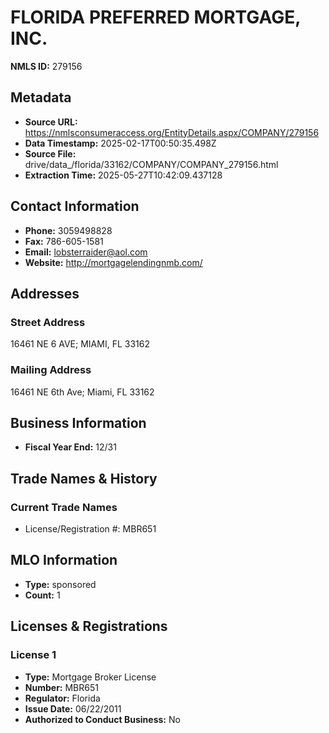 # FLORIDA PREFERRED MORTGAGE, INC.

**NMLS ID:** 279156

## Metadata
- **Source URL:** https://nmlsconsumeraccess.org/EntityDetails.aspx/COMPANY/279156
- **Data Timestamp:** 2025-02-17T00:50:35.498Z
- **Source File:** drive/data_/florida/33162/COMPANY/COMPANY_279156.html
- **Extraction Time:** 2025-05-27T10:42:09.437128

## Contact Information
- **Phone:** 3059498828
- **Fax:** 786-605-1581
- **Email:** lobsterraider@aol.com
- **Website:** http://mortgagelendingnmb.com/

## Addresses
### Street Address
16461 NE 6 AVE; MIAMI, FL 33162

### Mailing Address
16461 NE 6th Ave; Miami, FL 33162

## Business Information
- **Fiscal Year End:** 12/31

## Trade Names & History
### Current Trade Names
- License/Registration #: MBR651

## MLO Information
- **Type:** sponsored
- **Count:** 1

## Licenses & Registrations

### License 1
- **Type:** Mortgage Broker License
- **Number:** MBR651
- **Regulator:** Florida
- **Issue Date:** 06/22/2011
- **Authorized to Conduct Business:** No
